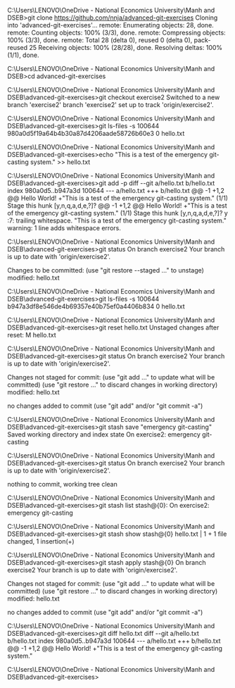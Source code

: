 C:\Users\LENOVO\OneDrive - National Economics University\Manh and DSEB>git clone https://github.com/nnja/advanced-git-exercises
Cloning into 'advanced-git-exercises'...
remote: Enumerating objects: 28, done.
remote: Counting objects: 100% (3/3), done.
remote: Compressing objects: 100% (3/3), done.
remote: Total 28 (delta 0), reused 0 (delta 0), pack-reused 25
Receiving objects: 100% (28/28), done.
Resolving deltas: 100% (1/1), done.

C:\Users\LENOVO\OneDrive - National Economics University\Manh and DSEB>cd advanced-git-exercises

C:\Users\LENOVO\OneDrive - National Economics University\Manh and DSEB\advanced-git-exercises>git checkout exercise2
Switched to a new branch 'exercise2'
branch 'exercise2' set up to track 'origin/exercise2'.

C:\Users\LENOVO\OneDrive - National Economics University\Manh and DSEB\advanced-git-exercises>git ls-files -s
100644 980a0d5f19a64b4b30a87d4206aade58726b60e3 0 hello.txt

C:\Users\LENOVO\OneDrive - National Economics University\Manh and DSEB\advanced-git-exercises>echo "This is a test of the emergency git-casting system." >> hello.txt

C:\Users\LENOVO\OneDrive - National Economics University\Manh and DSEB\advanced-git-exercises>git add -p
diff --git a/hello.txt b/hello.txt
index 980a0d5..b947a3d 100644
--- a/hello.txt
+++ b/hello.txt
@@ -1 +1,2 @@
 Hello World!
+"This is a test of the emergency git-casting system."
(1/1) Stage this hunk [y,n,q,a,d,e,?]?
@@ -1 +1,2 @@
 Hello World!
+"This is a test of the emergency git-casting system."
(1/1) Stage this hunk [y,n,q,a,d,e,?]? y
<stdin>:7: trailing whitespace.
"This is a test of the emergency git-casting system."
warning: 1 line adds whitespace errors.


C:\Users\LENOVO\OneDrive - National Economics University\Manh and DSEB\advanced-git-exercises>git status
On branch exercise2
Your branch is up to date with 'origin/exercise2'.

Changes to be committed:
  (use "git restore --staged <file>..." to unstage)
        modified:   hello.txt


C:\Users\LENOVO\OneDrive - National Economics University\Manh and DSEB\advanced-git-exercises>git ls-files -s
100644 b947a3df8e546de4b69357e40b75ef0a4406b834 0 hello.txt

C:\Users\LENOVO\OneDrive - National Economics University\Manh and DSEB\advanced-git-exercises>git reset hello.txt
Unstaged changes after reset:
M       hello.txt

C:\Users\LENOVO\OneDrive - National Economics University\Manh and DSEB\advanced-git-exercises>git status
On branch exercise2
Your branch is up to date with 'origin/exercise2'.

Changes not staged for commit:
  (use "git add <file>..." to update what will be committed)
  (use "git restore <file>..." to discard changes in working directory)
        modified:   hello.txt

no changes added to commit (use "git add" and/or "git commit -a")

C:\Users\LENOVO\OneDrive - National Economics University\Manh and DSEB\advanced-git-exercises>git stash save "emergency git-casting"
Saved working directory and index state On exercise2: emergency git-casting

C:\Users\LENOVO\OneDrive - National Economics University\Manh and DSEB\advanced-git-exercises>git status
On branch exercise2
Your branch is up to date with 'origin/exercise2'.

nothing to commit, working tree clean

C:\Users\LENOVO\OneDrive - National Economics University\Manh and DSEB\advanced-git-exercises>git stash list
stash@{0}: On exercise2: emergency git-casting

C:\Users\LENOVO\OneDrive - National Economics University\Manh and DSEB\advanced-git-exercises>git stash show stash@{0}
 hello.txt | 1 +
 1 file changed, 1 insertion(+)

C:\Users\LENOVO\OneDrive - National Economics University\Manh and DSEB\advanced-git-exercises>git stash apply stash@{0}
On branch exercise2
Your branch is up to date with 'origin/exercise2'.

Changes not staged for commit:
  (use "git add <file>..." to update what will be committed)
  (use "git restore <file>..." to discard changes in working directory)
        modified:   hello.txt

no changes added to commit (use "git add" and/or "git commit -a")

C:\Users\LENOVO\OneDrive - National Economics University\Manh and DSEB\advanced-git-exercises>git diff hello.txt
diff --git a/hello.txt b/hello.txt
index 980a0d5..b947a3d 100644
--- a/hello.txt
+++ b/hello.txt
@@ -1 +1,2 @@
 Hello World!
+"This is a test of the emergency git-casting system."

C:\Users\LENOVO\OneDrive - National Economics University\Manh and DSEB\advanced-git-exercises>   